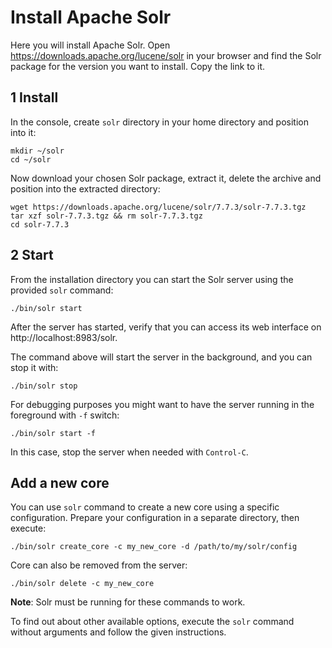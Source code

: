 # Install Apache Solr

Here you will install Apache Solr. Open https://downloads.apache.org/lucene/solr
in your browser and find the Solr package for the version you want to install.
Copy the link to it.

## 1 Install

In the console, create `solr` directory in your home directory and position into
it:

```console
mkdir ~/solr
cd ~/solr
```

Now download your chosen Solr package, extract it, delete the archive and
position into the extracted directory:

```console
wget https://downloads.apache.org/lucene/solr/7.7.3/solr-7.7.3.tgz
tar xzf solr-7.7.3.tgz && rm solr-7.7.3.tgz
cd solr-7.7.3
```

## 2 Start

From the installation directory you can start the Solr server using the provided
`solr` command:

```console
./bin/solr start
```

After the server has started, verify that you can access its web interface on
http://localhost:8983/solr.

The command above will start the server in the background, and you can stop it
with:

```console
./bin/solr stop
```

For debugging purposes you might want to have the server running in the
foreground with `-f` switch:

```console
./bin/solr start -f
```

In this case, stop the server when needed with `Control-C`.

## Add a new core

You can use `solr` command to create a new core using a specific configuration.
Prepare your configuration in a separate directory, then execute:

```console
./bin/solr create_core -c my_new_core -d /path/to/my/solr/config
```

Core can also be removed from the server:

```console
./bin/solr delete -c my_new_core
```

**Note**: Solr must be running for these commands to work.

To find out about other available options, execute the `solr` command without
arguments and follow the given instructions.

